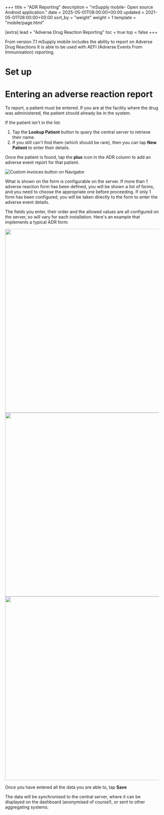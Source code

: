 +++
title = "ADR Reporting"
description = "mSupply mobile- Open source Android application."
date = 2025-05-01T08:00:00+00:00
updated = 2021-05-01T08:00:00+00:00
sort_by = "weight"
weight = 1
template = "mobile/page.html"

[extra]
lead = "Adverse Drug Reaction Reporting"
toc = true
top = false
+++


From version 7.1 mSupply mobile includes the ability to report on Adverse Drug Reactions
It is able to be used with AEFI (Adverse Events From Immunisation) reporting.

# Set up

# Entering an adverse reaction report

To report, a patient must be entered. If you are at the facility where the drug was administered, the patient should already be in the system.

If the patient isn't in the list:

  1. Tap the **Lookup Patient** button to query the central server to retrieve their name.
  1. If you still can't find them (which should be rare), then you can tap **New Patient** to enter their details.

Once the patient is found, tap the **plus** icon in the ADR column to add an adverse event report for that patient.

![Custom invoices button on Navigator](/mobile/images/ADR_entering.png)

What is shown on the form is configurable on the server. If more than 1 adverse reaction form has been defined, you will be shown a list of forms, and you need to choose the appropriate one before proceeding. If only 1 form has been configured, you will be taken directly to the form to enter the adverse event details.

The fields you enter, their order and the allowed values are all configured on the server, so will vary for each installation.
Here's an example that implements a typical ADR form:

[<img src="/_media/en:mobile:user_guide:pasted:20210326-025554.png?w=600&amp;tok=0fc984" class="media" loading="lazy" alt="" width="600" />](/_detail/en:mobile:user_guide:pasted:20210326-025554.png?id=en%3Amobile%3Auser_guide%3Aadverse_drug_reactions)  [<img src="/_media/en:mobile:user_guide:pasted:20210326-051330.png?w=600&amp;tok=405973" class="media" loading="lazy" alt="" width="600" />](/_detail/en:mobile:user_guide:pasted:20210326-051330.png?id=en%3Amobile%3Auser_guide%3Aadverse_drug_reactions)  [<img src="/_media/en:mobile:user_guide:pasted:20210326-051404.png?w=600&amp;tok=72982a" class="media" loading="lazy" alt="" width="600" />](/_detail/en:mobile:user_guide:pasted:20210326-051404.png?id=en%3Amobile%3Auser_guide%3Aadverse_drug_reactions)

Once you have entered all the data you are able to, tap **Save**

The data will be synchronised to the central server, where it can be displayed on the dashboard (anonymised of course!), or sent to other aggregating systems.

